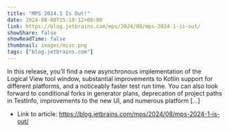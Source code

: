 ```yaml
---
title: "MPS 2024.1 Is Out!"
date: 2024-08-08T15:19:12+00:00
link: https://blog.jetbrains.com/mps/2024/08/mps-2024-1-is-out/
showShare: false
showReadTime: false
thumbnail: images/misc.png
tags: ["blog.jetbrains.com"]
---
```

In this release, you’ll find a new asynchronous implementation of the Logical View tool window, substantial improvements to Kotlin support for different platforms, and a noticeably faster test run time. You can also look forward to conditional forks in generator plans, deprecation of project paths in TestInfo, improvements to the new UI, and numerous platform […]

- Link to article: https://blog.jetbrains.com/mps/2024/08/mps-2024-1-is-out/